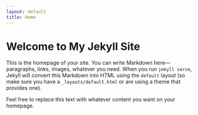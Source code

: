 ```yaml
---
layout: default
title: Home
---
```


# Welcome to My Jekyll Site

This is the homepage of your site. You can write Markdown here—paragraphs, links, images, whatever you need. When you run `jekyll serve`, Jekyll will convert this Markdown into HTML using the `default` layout (so make sure you have a `_layouts/default.html` or are using a theme that provides one). 

Feel free to replace this text with whatever content you want on your homepage.

